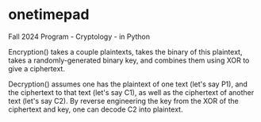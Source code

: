 # onetimepad
Fall 2024 Program - Cryptology - in Python

Encryption() takes a couple plaintexts, takes the binary of this plaintext, takes a randomly-generated binary key, and combines them using XOR to give a ciphertext.

Decryption() assumes one has the plaintext of one text (let's say P1), and the ciphertext to that text (let's say C1), as well as the ciphertext of another text (let's say C2). By reverse engineering the key from the XOR of the ciphertext and key, one can decode C2 into plaintext.
